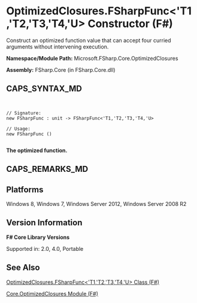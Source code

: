 # OptimizedClosures.FSharpFunc<'T1,'T2,'T3,'T4,'U> Constructor (F#)

Construct an optimized function value that can accept four curried arguments without intervening execution.

**Namespace/Module Path:** Microsoft.FSharp.Core.OptimizedClosures

**Assembly:** FSharp.Core (in FSharp.Core.dll)


## CAPS_SYNTAX_MD



```


// Signature:
new FSharpFunc : unit -> FSharpFunc<'T1,'T2,'T3,'T4,'U>

// Usage:
new FSharpFunc ()


```


**The optimized function.**
## CAPS_REMARKS_MD

## Platforms
Windows 8, Windows 7, Windows Server 2012, Windows Server 2008 R2


## Version Information
**F# Core Library Versions**

Supported in: 2.0, 4.0, Portable




## See Also
[OptimizedClosures.FSharpFunc&#60;'T1,'T2,'T3,'T4,'U&#62; Class &#40;F&#35;&#41;](OptimizedClosures.FSharpFuncL%27T1%2C%27T2%2C%27T3%2C%27T4%2C%27UR+Class+%28F%23%29.md)

[Core.OptimizedClosures Module &#40;F&#35;&#41;](Core.OptimizedClosures+Module+%28F%23%29.md)

